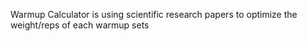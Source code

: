 Warmup Calculator is using scientific research papers to optimize the weight/reps of each warmup sets

